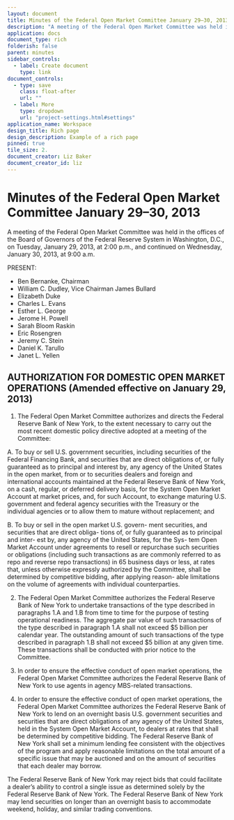```yaml
---
layout: document
title: Minutes of the Federal Open Market Committee January 29–30, 2013
description: "A meeting of the Federal Open Market Committee was held in the offices of the Board of Governors of the Federal Reserve System in Washington, D.C., on Tuesday, January 29, 2013, at 2:00 p.m., and continued on Wednesday, January 30, 2013, at 9:00 a.m."
application: docs
document_type: rich
folderish: false
parent: minutes
sidebar_controls:
  - label: Create document
    type: link
document_controls:
  - type: save
    class: float-after
    url: ""
  - label: More
    type: dropdown
    url: "project-settings.html#settings"
application_name: Workspace
design_title: Rich page
design_description: Example of a rich page
pinned: true
tile_size: 2.
document_creator: Liz Baker
document_creator_id: liz
---
```


# Minutes of the Federal Open Market Committee January 29–30, 2013
A meeting of the Federal Open Market Committee was held in the offices of the Board of Governors of the Federal Reserve System in Washington, D.C., on Tuesday, January 29, 2013, at 2:00 p.m., and continued on Wednesday, January 30, 2013, at 9:00 a.m.

PRESENT:
- Ben Bernanke, Chairman
- William C. Dudley, Vice Chairman James Bullard
- Elizabeth Duke
- Charles L. Evans
- Esther L. George
- Jerome H. Powell
- Sarah Bloom Raskin
- Eric Rosengren
- Jeremy C. Stein
- Daniel K. Tarullo
- Janet L. Yellen

## AUTHORIZATION FOR DOMESTIC OPEN MARKET OPERATIONS (Amended effective on January 29, 2013)
1. The Federal Open Market Committee authorizes and directs the Federal Reserve Bank of New York, to the extent necessary to carry out the most recent domestic policy directive adopted at a meeting of the Committee:

A. To buy or sell U.S. government securities, including securities of the Federal Financing Bank, and securities that are direct obligations of, or fully guaranteed as to principal and interest by, any agency of the United States in the open market, from or to securities dealers and foreign and international accounts maintained at the Federal Reserve Bank of New York, on a cash, regular, or deferred delivery basis, for the System Open Market Account at market prices, and, for such Account, to exchange maturing U.S. government and federal agency securities with the Treasury or the individual agencies or to allow them to mature without replacement; and

B. To buy or sell in the open market U.S. govern- ment securities, and securities that are direct obliga-
tions of, or fully guaranteed as to principal and inter- est by, any agency of the United States, for the Sys- tem Open Market Account under agreements to resell or repurchase such securities or obligations (including such transactions as are commonly referred to as repo and reverse repo transactions) in 65 business days or less, at rates that, unless otherwise expressly authorized by the Committee, shall be determined by competitive bidding, after applying reason- able limitations on the volume of agreements with individual counterparties.

2. The Federal Open Market Committee authorizes the Federal Reserve Bank of New York to undertake transactions of the type described in paragraphs 1.A and 1.B from time to time for the purpose of testing operational readiness. The aggregate par value of such transactions of the type described in paragraph 1.A shall not exceed $5 billion per calendar year. The outstanding amount of such transactions of the type described in paragraph 1.B shall not exceed $5 billion at any given time. These transactions shall be conducted with prior notice to the Committee.

3. In order to ensure the effective conduct of open market operations, the Federal Open Market Committee authorizes the Federal Reserve Bank of New York to use agents in agency MBS-related transactions.

4. In order to ensure the effective conduct of open market operations, the Federal Open Market Committee authorizes the Federal Reserve Bank of New York to lend on an overnight basis U.S. government securities and securities that are direct obligations of any agency of the United States, held in the System Open Market Account, to dealers at rates that shall be determined by competitive bidding. The Federal Reserve Bank of New York shall set a minimum lending fee consistent with the objectives of the program and apply reasonable limitations on the total amount of a specific issue that may be auctioned and on the amount of securities that each dealer may borrow.

The Federal Reserve Bank of New York may reject bids that could facilitate a dealer’s ability to control a single issue as determined solely by the Federal Reserve Bank of New York. The Federal Reserve Bank of New York may lend securities on longer than an overnight basis to accommodate weekend, holiday, and similar trading conventions.